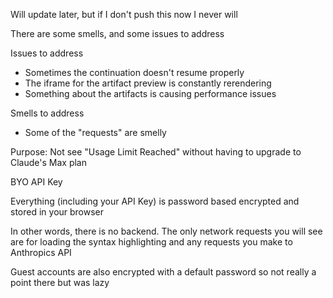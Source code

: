 Will update later, but if I don't push this now I never will

There are some smells, and some issues to address

Issues to address

* Sometimes the continuation doesn't resume properly
* The iframe for the artifact preview is constantly rerendering
* Something about the artifacts is causing performance issues

Smells to address
* Some of the "requests" are smelly

Purpose: Not see "Usage Limit Reached" without having to upgrade to Claude's Max plan

BYO API Key

Everything (including your API Key) is password based encrypted and stored in your browser

In other words, there is no backend. The only network requests you will see are for loading the syntax highlighting and any requests you make to Anthropics API

Guest accounts are also encrypted with a default password so not really a point there but was lazy

